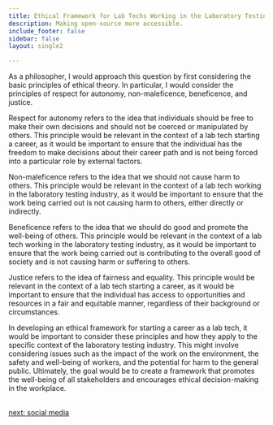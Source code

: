 ```yaml
---
title: Ethical Framework for Lab Techs Working in the Laboratory Testing  Industry
description: Making open-source more accessible.
include_footer: false
sidebar: false
layout: single2

---
```


<p>
As a philosopher, I would approach this question by first considering the basic principles of ethical theory. In particular, I would consider the principles of respect for autonomy, non-maleficence, beneficence, and justice.

Respect for autonomy refers to the idea that individuals should be free to make their own decisions and should not be coerced or manipulated by others. This principle would be relevant in the context of a lab tech starting a career, as it would be important to ensure that the individual has the freedom to make decisions about their career path and is not being forced into a particular role by external factors.

Non-maleficence refers to the idea that we should not cause harm to others. This principle would be relevant in the context of a lab tech working in the laboratory testing industry, as it would be important to ensure that the work being carried out is not causing harm to others, either directly or indirectly.

Beneficence refers to the idea that we should do good and promote the well-being of others. This principle would be relevant in the context of a lab tech working in the laboratory testing industry, as it would be important to ensure that the work being carried out is contributing to the overall good of society and is not causing harm or suffering to others.

Justice refers to the idea of fairness and equality. This principle would be relevant in the context of a lab tech starting a career, as it would be important to ensure that the individual has access to opportunities and resources in a fair and equitable manner, regardless of their background or circumstances.

In developing an ethical framework for starting a career as a lab tech, it would be important to consider these principles and how they apply to the specific context of the laboratory testing industry. This might involve considering issues such as the impact of the work on the environment, the safety and well-being of workers, and the potential for harm to the general public. Ultimately, the goal would be to create a framework that promotes the well-being of all stakeholders and encourages ethical decision-making in the workplace.

<br>
<a href="https://workdojos.com/labtech/social">next: social media</a>
</p>